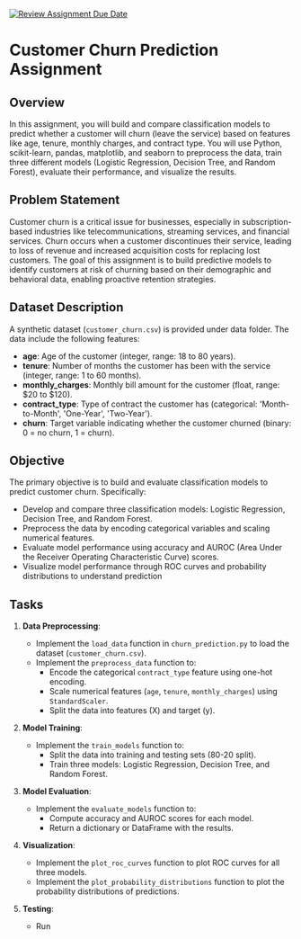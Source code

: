 [![Review Assignment Due Date](https://classroom.github.com/assets/deadline-readme-button-22041afd0340ce965d47ae6ef1cefeee28c7c493a6346c4f15d667ab976d596c.svg)](https://classroom.github.com/a/yGqBeinD)
# Customer Churn Prediction Assignment

## Overview
In this assignment, you will build and compare classification models to predict whether a customer will churn (leave the service) based on features like age, tenure, monthly charges, and contract type. You will use Python, scikit-learn, pandas, matplotlib, and seaborn to preprocess the data, train three different models (Logistic Regression, Decision Tree, and Random Forest), evaluate their performance, and visualize the results.




## Problem Statement
Customer churn is a critical issue for businesses, especially in subscription-based industries like telecommunications, streaming services, and financial services. Churn occurs when a customer discontinues their service, leading to loss of revenue and increased acquisition costs for replacing lost customers. The goal of this assignment is to build predictive models to identify customers at risk of churning based on their demographic and behavioral data, enabling proactive retention strategies.

## Dataset Description
A synthetic dataset (`customer_churn.csv`) is provided under data folder. The data include the following features:
- **age**: Age of the customer (integer, range: 18 to 80 years).
- **tenure**: Number of months the customer has been with the service (integer, range: 1 to 60 months).
- **monthly_charges**: Monthly bill amount for the customer (float, range: $20 to $120).
- **contract_type**: Type of contract the customer has (categorical: 'Month-to-Month', 'One-Year', 'Two-Year').
- **churn**: Target variable indicating whether the customer churned (binary: 0 = no churn, 1 = churn).


## Objective
The primary objective is to build and evaluate classification models to predict customer churn. Specifically:
- Develop and compare three classification models: Logistic Regression, Decision Tree, and Random Forest.
- Preprocess the data by encoding categorical variables and scaling numerical features.
- Evaluate model performance using accuracy and AUROC (Area Under the Receiver Operating Characteristic Curve) scores.
- Visualize model performance through ROC curves and probability distributions to understand prediction


## Tasks

1. **Data Preprocessing**:
   - Implement the `load_data` function in `churn_prediction.py` to load the dataset (`customer_churn.csv`).
   - Implement the `preprocess_data` function to:
     - Encode the categorical `contract_type` feature using one-hot encoding.
     - Scale numerical features (`age`, `tenure`, `monthly_charges`) using `StandardScaler`.
     - Split the data into features (X) and target (y).

2. **Model Training**:
   - Implement the `train_models` function to:
     - Split the data into training and testing sets (80-20 split).
     - Train three models: Logistic Regression, Decision Tree, and Random Forest.

3. **Model Evaluation**:
   - Implement the `evaluate_models` function to:
     - Compute accuracy and AUROC scores for each model.
     - Return a dictionary or DataFrame with the results.

4. **Visualization**:
   - Implement the `plot_roc_curves` function to plot ROC curves for all three models.
   - Implement the `plot_probability_distributions` function to plot the probability distributions of predictions.

5. **Testing**:
   - Run
